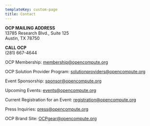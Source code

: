 ```yaml
---
templateKey: custom-page
title: Contact
---
```

**OCP MAILING ADDRESS**\
13785 Research Blvd., Suite 125\
Austin, TX 78750

**CALL OCP**\
(281) 667-4644

OCP Membership: [membership@opencompute.org](mailto:membership@opencompute.org)

OCP Solution Provider Program: [solutionproviders@opencompute.org](mailto:solutionproviders@opencompute.org)

Event Sponsorship: [sponsor@opencompute.org](mailto:sponsor@opencompute.org)

Upcoming Events: [events@opencompute.org](mailto:events@opencompute.org)

Current Registration for an Event: [registration@opencompute.org](mailto:registration@opencompute.org)

Press Inquiries: [press@opencompute.org](mailto:press@opencompute.org)

OCP Brand Site: [OCPgear@opencompute.org](mailto:OCPgear@opencompute.org)